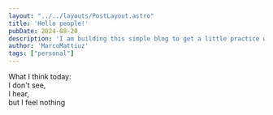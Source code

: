```yaml
---
layout: "../../layouts/PostLayout.astro"
title: 'Hello people!'
pubDate: 2024-08-20
description: 'I am building this simple blog to get a little practice with Astro'
author: 'MarcoMattiuz'
tags: ["personal"]
---
```

What I think today: <br>
I don't see,<br>
I hear,<br>
but I feel nothing
